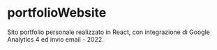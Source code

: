 # portfolioWebsite
Sito portfolio personale realizzato in React, con integrazione di Google Analytics 4 ed invio email - 2022.
